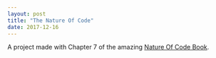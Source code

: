 ```yaml
---
layout: post
title: "The Nature Of Code"
date: 2017-12-16
---
```


<canvas data-processing-sources="/projects/TheNatureOfCode/Q7_4ToInfinity/Q7_4ToInfinity.pde"></canvas>
A project made with Chapter 7 of the amazing <a href="http://natureofcode.com/book/chapter-7-cellular-automata/">Nature Of Code Book</a>.
